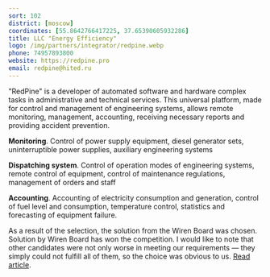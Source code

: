 ```yaml
---
sort: 102
district: [moscow]
coordinates: [55.8642766417225, 37.65390605932286]
title: LLC "Energy Efficiency"
logo: /img/partners/integrator/redpine.webp
phone: 74957893800
website: https://redpine.pro
email: redpine@hited.ru
---
```


"RedPine" is a developer of automated software and hardware complex tasks in administrative and technical services. This universal platform, made for control and management of engineering systems, allows remote monitoring, management, accounting, receiving necessary reports and providing accident prevention.

**Monitoring**. Control of power supply equipment, diesel generator sets, uninterruptible power supplies, auxiliary engineering systems

**Dispatching system**. Control of operation modes of engineering systems, remote control of equipment, control of maintenance regulations, management of orders and staff

**Accounting**. Accounting of electricity consumption and generation, control of fuel level and consumption, temperature control, statistics and forecasting of equipment failure.

As a result of the selection, the solution from the Wiren Board was chosen. Solution by Wiren Board has won the competition. I would like to note that other candidates were not only worse in meeting our requirements — they simply could not fulfill all of them, so the choice was obvious to us. [Read article](https://geektimes.ru/company/redpine/blog/291957/).
